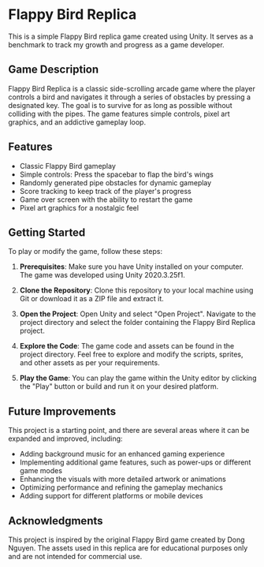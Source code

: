 # Flappy Bird Replica

This is a simple Flappy Bird replica game created using Unity. It serves as a benchmark to track my growth and progress as a game developer.

## Game Description

Flappy Bird Replica is a classic side-scrolling arcade game where the player controls a bird and navigates it through a series of obstacles by pressing a designated key. The goal is to survive for as long as possible without colliding with the pipes. The game features simple controls, pixel art graphics, and an addictive gameplay loop.

## Features

- Classic Flappy Bird gameplay
- Simple controls: Press the spacebar to flap the bird's wings
- Randomly generated pipe obstacles for dynamic gameplay
- Score tracking to keep track of the player's progress
- Game over screen with the ability to restart the game
- Pixel art graphics for a nostalgic feel

## Getting Started

To play or modify the game, follow these steps:

1. **Prerequisites**: Make sure you have Unity installed on your computer. The game was developed using Unity 2020.3.25f1.

2. **Clone the Repository**: Clone this repository to your local machine using Git or download it as a ZIP file and extract it.

3. **Open the Project**: Open Unity and select "Open Project". Navigate to the project directory and select the folder containing the Flappy Bird Replica project.

4. **Explore the Code**: The game code and assets can be found in the project directory. Feel free to explore and modify the scripts, sprites, and other assets as per your requirements.

5. **Play the Game**: You can play the game within the Unity editor by clicking the "Play" button or build and run it on your desired platform.

## Future Improvements

This project is a starting point, and there are several areas where it can be expanded and improved, including:

- Adding background music for an enhanced gaming experience
- Implementing additional game features, such as power-ups or different game modes
- Enhancing the visuals with more detailed artwork or animations
- Optimizing performance and refining the gameplay mechanics
- Adding support for different platforms or mobile devices

## Acknowledgments

This project is inspired by the original Flappy Bird game created by Dong Nguyen. The assets used in this replica are for educational purposes only and are not intended for commercial use.
